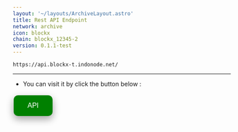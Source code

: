 ```yaml
---
layout: '~/layouts/ArchiveLayout.astro'
title: Rest API Endpoint
network: archive
icon: blockx
chain: blockx_12345-2
version: 0.1.1-test
---
```

```
https://api.blockx-t.indonode.net/
```
--------------

- You can visit it by click the button below :
<a href="https://api.blockx-t.indonode.net/" target="_blank">
  <button style="background-color: green; border: none; color: white; padding: 15px 32px; text-align: center; text-decoration: none; display: inline-block; font-size: 16px; margin: 4px 2px; cursor: pointer; border-radius: 10px; box-shadow: 0 8px 16px 0 rgba(0,0,0,0.2), 0 6px 20px 0 rgba(0,0,0,0.19);" onmouseover="this.style.boxShadow='0 0 0 4px rgba(0,255,0,0.5)'" onmouseout="this.style.boxShadow='0 8px 16px 0 rgba(0,0,0,0.2), 0 6px 20px 0 rgba(0,0,0,0.19)'">API</button>
</a>